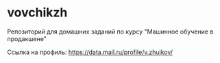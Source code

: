 # vovchikzh
Репозиторий для домашних заданий по курсу "Машинное обучение в продакшене"

Ссылка на профиль: https://data.mail.ru/profile/v.zhujkov/
